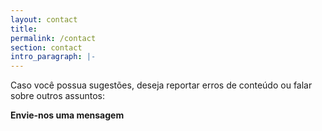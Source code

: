 ```yaml
---
layout: contact
title: 
permalink: /contact
section: contact
intro_paragraph: |-
---
```



<!-- <p style="border:1px dotter lightgrey;padding:5px;">Para assuntos comerciais: pixeladascanal@gmail.com</p><br> -->

Caso você possua sugestões, deseja reportar erros de conteúdo ou falar sobre outros assuntos:

 **Envie-nos uma mensagem**


